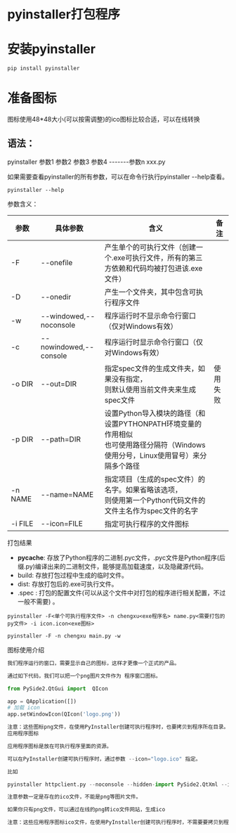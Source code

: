 # pyinstaller打包程序

# 安装pyinstaller

```
pip install pyinstaller
```

# 准备图标

图标使用48*48大小(可以按需调整)的ico图标比较合适，可以在线转换

## 语法：

pyinstaller 参数1 参数2 参数3 参数4 -------参数n  xxx.py

如果需要查看pyinstaller的所有参数，可以在命令行执行pyinstaller --help查看。

```
pyinstaller --help
```



参数含义：

| 参数    | 具体参数               | 含义                                                         | 备注     |
| ------- | ---------------------- | ------------------------------------------------------------ | -------- |
| -F      | --onefile              | 产生单个的可执行文件（创建一个.exe可执行文件，所有的第三方依赖和代码均被打包进该.exe文件） |          |
| -D      | --onedir               | 产生一个文件夹，其中包含可执行程序文件                       |          |
| -w      | --windowed,--noconsole | 程序运行时不显示命令行窗口（仅对Windows有效）                |          |
| -c      | --nowindowed,--console | 程序运行时显示命令行窗口（仅对Windows有效）                  |          |
| -o DIR  | --out=DIR              | 指定spec文件的生成文件夹，如果没有指定，<br>则默认使用当前文件夹来生成spec文件 | 使用失败 |
| -p DIR  | --path=DIR             | 设置Python导入模块的路径（和设置PYTHONPATH环境变量的作用相似<br>也可使用路径分隔符（Windows使用分号，Linux使用冒号）来分隔多个路径 |          |
| -n NAME | --name=NAME            | 指定项目（生成的spec文件）的名字。如果省略该选项，<br>则使用第一个Python代码文件的文件主名作为spec文件的名字 |          |
| -i FILE | --icon=FILE            | 指定可执行程序的文件图标                                     |          |

打包结果

- __pycache__: 存放了Python程序的二进制.pyc文件，.pyc文件是Python程序(后缀.py)编译出来的二进制文件，能够提高加载速度，以及隐藏源代码。
- build: 存放打包过程中生成的临时文件。
- dist: 存放打包后的.exe可执行文件。
- .spec : 打包的配置文件(可以从这个文件中对打包的程序进行相关配置，不过一般不需要) 。



`pyinstaller -F<单个可执行程序文件> -n chengxu<exe程序名> name.py<需要打包的py文件> -i icon.icon<exe图标> `

```
pyinstaller -F -n chengxu main.py -w
```



图标使用介绍

```python
我们程序运行的窗口，需要显示自己的图标，这样才更像一个正式的产品。

通过如下代码，我们可以把一个png图片文件作为 程序窗口图标。

from PySide2.QtGui import  QIcon

app = QApplication([])
# 加载 icon
app.setWindowIcon(QIcon('logo.png'))

注意：这些图标png文件，在使用PyInstaller创建可执行程序时，也要拷贝到程序所在目录。否则可执行程序运行后不会显示图标。
应用程序图标

应用程序图标是放在可执行程序里面的资源。

可以在PyInstaller创建可执行程序时，通过参数 --icon="logo.ico" 指定。

比如

pyinstaller httpclient.py --noconsole --hidden-import PySide2.QtXml --icon="logo.ico"

注意参数一定是存在的ico文件，不能是png等图片文件。

如果你只有png文件，可以通过在线的png转ico文件网站，生成ico

注意：这些应用程序图标ico文件，在使用PyInstaller创建可执行程序时，不需要要拷贝到程序所在目录。因为它已经被嵌入可执行程序了。
```



